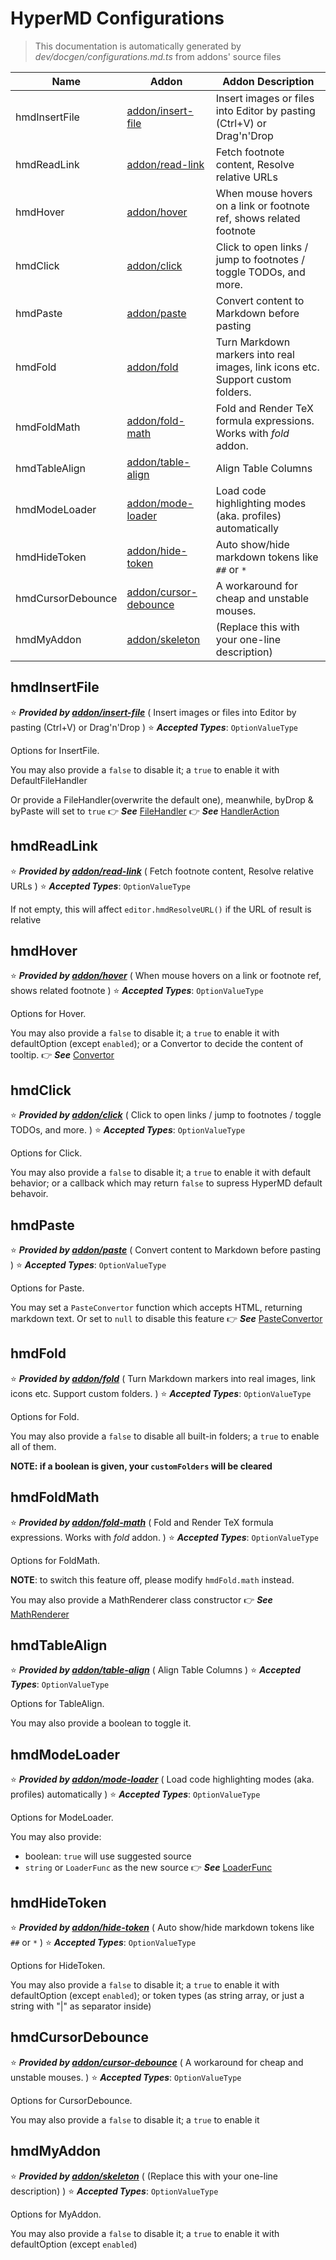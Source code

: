 # HyperMD Configurations

> This documentation is automatically generated by *dev/docgen/configurations.md.ts* from addons' source files

| Name | Addon | Addon Description |
| ---- | ---- | ---- |
| hmdInsertFile | [addon/insert-file](https://github.com/laobubu/HyperMD/tree/master/src/addon/insert-file.ts) | Insert images or files into Editor by pasting (Ctrl+V) or Drag'n'Drop |
| hmdReadLink | [addon/read-link](https://github.com/laobubu/HyperMD/tree/master/src/addon/read-link.ts) | Fetch footnote content, Resolve relative URLs |
| hmdHover | [addon/hover](https://github.com/laobubu/HyperMD/tree/master/src/addon/hover.ts) | When mouse hovers on a link or footnote ref, shows related footnote |
| hmdClick | [addon/click](https://github.com/laobubu/HyperMD/tree/master/src/addon/click.ts) | Click to open links / jump to footnotes / toggle TODOs, and more. |
| hmdPaste | [addon/paste](https://github.com/laobubu/HyperMD/tree/master/src/addon/paste.ts) | Convert content to Markdown before pasting |
| hmdFold | [addon/fold](https://github.com/laobubu/HyperMD/tree/master/src/addon/fold.ts) | Turn Markdown markers into real images, link icons etc. Support custom folders. |
| hmdFoldMath | [addon/fold-math](https://github.com/laobubu/HyperMD/tree/master/src/addon/fold-math.ts) | Fold and Render TeX formula expressions. Works with *fold* addon. |
| hmdTableAlign | [addon/table-align](https://github.com/laobubu/HyperMD/tree/master/src/addon/table-align.ts) | Align Table Columns |
| hmdModeLoader | [addon/mode-loader](https://github.com/laobubu/HyperMD/tree/master/src/addon/mode-loader.ts) | Load code highlighting modes (aka. profiles) automatically |
| hmdHideToken | [addon/hide-token](https://github.com/laobubu/HyperMD/tree/master/src/addon/hide-token.ts) | Auto show/hide markdown tokens like `##` or `*` |
| hmdCursorDebounce | [addon/cursor-debounce](https://github.com/laobubu/HyperMD/tree/master/src/addon/cursor-debounce.ts) | A workaround for cheap and unstable mouses. |
| hmdMyAddon | [addon/skeleton](https://github.com/laobubu/HyperMD/tree/master/src/addon/skeleton.ts) | (Replace this with your one-line description) |



## hmdInsertFile

⭐ ***Provided by [addon/insert-file](https://github.com/laobubu/HyperMD/tree/master/src/addon/insert-file.ts)*** ( Insert images or files into Editor by pasting (Ctrl+V) or Drag'n'Drop )
⭐ ***Accepted Types***: `OptionValueType`

Options for InsertFile.

You may also provide a `false` to disable it; a `true` to enable it with DefaultFileHandler

Or provide a FileHandler(overwrite the default one), meanwhile, byDrop & byPaste will set to `true`
👉 ***See*** [FileHandler](https://github.com/laobubu/HyperMD/tree/master/src/addon/insert-file.ts#L46)
👉 ***See*** [HandlerAction](https://github.com/laobubu/HyperMD/tree/master/src/addon/insert-file.ts#L15)



## hmdReadLink

⭐ ***Provided by [addon/read-link](https://github.com/laobubu/HyperMD/tree/master/src/addon/read-link.ts)*** ( Fetch footnote content, Resolve relative URLs )
⭐ ***Accepted Types***: `OptionValueType`

If not empty, this will affect `editor.hmdResolveURL()` if the URL of result is relative 



## hmdHover

⭐ ***Provided by [addon/hover](https://github.com/laobubu/HyperMD/tree/master/src/addon/hover.ts)*** ( When mouse hovers on a link or footnote ref, shows related footnote )
⭐ ***Accepted Types***: `OptionValueType`

Options for Hover.

You may also provide a `false` to disable it;
a `true` to enable it with defaultOption (except `enabled`);
or a Convertor to decide the content of tooltip.
👉 ***See*** [Convertor](https://github.com/laobubu/HyperMD/tree/master/src/addon/hover.ts#L18)



## hmdClick

⭐ ***Provided by [addon/click](https://github.com/laobubu/HyperMD/tree/master/src/addon/click.ts)*** ( Click to open links / jump to footnotes / toggle TODOs, and more. )
⭐ ***Accepted Types***: `OptionValueType`

Options for Click.

You may also provide a `false` to disable it; a `true` to enable it with default behavior;
or a callback which may return `false` to supress HyperMD default behavoir.



## hmdPaste

⭐ ***Provided by [addon/paste](https://github.com/laobubu/HyperMD/tree/master/src/addon/paste.ts)*** ( Convert content to Markdown before pasting )
⭐ ***Accepted Types***: `OptionValueType`

Options for Paste.

You may set a `PasteConvertor` function which accepts HTML, returning markdown text. Or set to `null` to disable this feature
👉 ***See*** [PasteConvertor](https://github.com/laobubu/HyperMD/tree/master/src/addon/paste.ts#L13)



## hmdFold

⭐ ***Provided by [addon/fold](https://github.com/laobubu/HyperMD/tree/master/src/addon/fold.ts)*** ( Turn Markdown markers into real images, link icons etc. Support custom folders. )
⭐ ***Accepted Types***: `OptionValueType`

Options for Fold.

You may also provide a `false` to disable all built-in folders; a `true` to enable all of them.

**NOTE: if a boolean is given, your `customFolders` will be cleared**



## hmdFoldMath

⭐ ***Provided by [addon/fold-math](https://github.com/laobubu/HyperMD/tree/master/src/addon/fold-math.ts)*** ( Fold and Render TeX formula expressions. Works with *fold* addon. )
⭐ ***Accepted Types***: `OptionValueType`

Options for FoldMath.

**NOTE**: to switch this feature off, please modify `hmdFold.math` instead.

You may also provide a MathRenderer class constructor
👉 ***See*** [MathRenderer](https://github.com/laobubu/HyperMD/tree/master/src/addon/fold-math.ts#L23)



## hmdTableAlign

⭐ ***Provided by [addon/table-align](https://github.com/laobubu/HyperMD/tree/master/src/addon/table-align.ts)*** ( Align Table Columns )
⭐ ***Accepted Types***: `OptionValueType`

Options for TableAlign.

You may also provide a boolean to toggle it.



## hmdModeLoader

⭐ ***Provided by [addon/mode-loader](https://github.com/laobubu/HyperMD/tree/master/src/addon/mode-loader.ts)*** ( Load code highlighting modes (aka. profiles) automatically )
⭐ ***Accepted Types***: `OptionValueType`

Options for ModeLoader.

You may also provide:
- boolean: `true` will use suggested source
- `string` or `LoaderFunc` as the new source
👉 ***See*** [LoaderFunc](https://github.com/laobubu/HyperMD/tree/master/src/addon/mode-loader.ts#L15)



## hmdHideToken

⭐ ***Provided by [addon/hide-token](https://github.com/laobubu/HyperMD/tree/master/src/addon/hide-token.ts)*** ( Auto show/hide markdown tokens like `##` or `*` )
⭐ ***Accepted Types***: `OptionValueType`

Options for HideToken.

You may also provide a `false` to disable it; a `true` to enable it with defaultOption (except `enabled`);
or token types (as string array, or just a string with "|" as separator inside)



## hmdCursorDebounce

⭐ ***Provided by [addon/cursor-debounce](https://github.com/laobubu/HyperMD/tree/master/src/addon/cursor-debounce.ts)*** ( A workaround for cheap and unstable mouses. )
⭐ ***Accepted Types***: `OptionValueType`

Options for CursorDebounce.

You may also provide a `false` to disable it; a `true` to enable it



## hmdMyAddon

⭐ ***Provided by [addon/skeleton](https://github.com/laobubu/HyperMD/tree/master/src/addon/skeleton.ts)*** ( (Replace this with your one-line description) )
⭐ ***Accepted Types***: `OptionValueType`

Options for MyAddon.

You may also provide a `false` to disable it; a `true` to enable it with defaultOption (except `enabled`)

